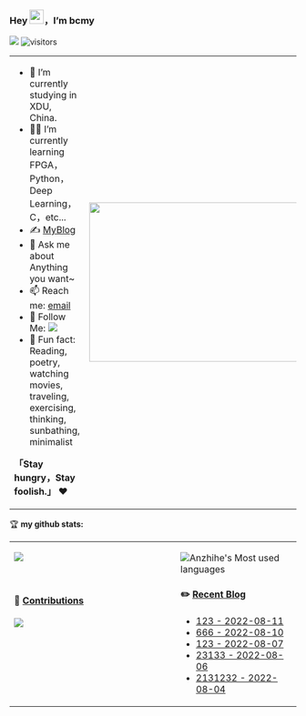 ### Hey <img src="https://media.giphy.com/media/hvRJCLFzcasrR4ia7z/giphy.gif" width="25px" height="25px">，I’m bcmy

![](https://img.shields.io/badge/dynamic/json?color=2bb24c&label=Feedly%20RSS&query=%24.data.totalSubs&url=https%3A%2F%2Fapi.spencerwoo.com%2Fsubstats%2F%3Fsource%3Dfeedly%26queryKey%3Dhttps%3A%2F%2Fchegva.com%2Ffeed%2F&logo=feedly)
![visitors](https://visitor-badge.glitch.me/badge?page_id=anzhihe.anzhihe&left_color=gray&right_color=blue)

<table>
<tr>
<td width="58%">
  
- 🤖 I’m currently studying in XDU, China.
- 👨‍💻 I’m currently learning FPGA，Python，Deep Learning，C，etc...
- ✍️ [MyBlog](https://bcmy.vercel.app/)
- 💬 Ask me about Anything you want~
- 📫 Reach me: [email](mailto:bingchengmengyv@foxmail.com)
- 👏 Follow Me: [![](https://img.shields.io/github/followers/bcmy?label=follow%20me&style=social)](https://github.com/bcmy/)
- 🎣 Fun fact: Reading, poetry, watching movies, traveling, exercising, thinking, sunbathing, minimalist

**「Stay hungry，Stay foolish.」** ❤️

</td>
<td width="42%">
<img src="https://github.com/anzhihe/anzhihe/blob/main/.github/workflows/Le%20Petit%20Prince.gif" width="500" height="280">
</td>
</tr>
</table>

🏆 **my github stats:**

<table>
<tr>
<td valign="top"  width="58%">
  
  ![](https://github-readme-stats.vercel.app/api?username=anzhihe)
  
  <br>

#### 🐍 [Contributions](https://raw.githubusercontent.com/anzhihe/anzhihe/main/assets/github-contribution-grid-snake.svg)

![](https://raw.githubusercontent.com/anzhihe/anzhihe/main/assets/github-contribution-grid-snake.svg)

</td>
<td valign="top"  width="42%">
  
  ![Anzhihe's Most used languages](https://github-readme-stats.vercel.app/api/top-langs/?username=anzhihe&layout=compact&hide_border=true&langs_count=10)

#### ✏️ [Recent Blog](https://chegva.com)

- [123 - 2022-08-11](https://chegvab.com/5415.html)
- [666 - 2022-08-10](https://chegvab.com/5377.html)
- [123 - 2022-08-07](https://chegvab.com/5409.html)
- [23133 - 2022-08-06](https://chegvab.com/5408.html)
- [2131232 - 2022-08-04](https://chegvab.com/5230.html)

</td>
</tr>
</table>
